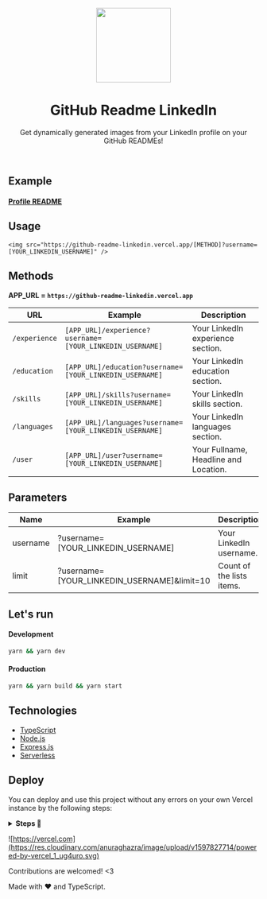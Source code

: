 <div align="center">

<br>
<img src="https://raw.githubusercontent.com/soroushchehresa/github-readme-linkedin/master/linkedin-github.png" width="150" />

# GitHub Readme LinkedIn
Get dynamically generated images from your LinkedIn profile on your GitHub READMEs!

</div>

<br>

## Example
#### [Profile README](https://github.com/ssoroushhh)

## Usage
```MD
<img src="https://github-readme-linkedin.vercel.app/[METHOD]?username=[YOUR_LINKEDIN_USERNAME]" />
```

## Methods

**APP_URL = `https://github-readme-linkedin.vercel.app`**

|    URL    |                   Example                   |        Description         |
| ---------- | ------------------------------------------- | -------------------------- |
| `/experience` | `[APP_URL]/experience?username=[YOUR_LINKEDIN_USERNAME]` | Your LinkedIn experience section. |
| `/education` | `[APP_URL]/education?username=[YOUR_LINKEDIN_USERNAME]` | Your LinkedIn education section. |
| `/skills` | `[APP_URL]/skills?username=[YOUR_LINKEDIN_USERNAME]` | Your LinkedIn skills section. |
| `/languages` | `[APP_URL]/languages?username=[YOUR_LINKEDIN_USERNAME]` | Your LinkedIn languages section. |
| `/user` | `[APP_URL]/user?username=[YOUR_LINKEDIN_USERNAME]` | Your Fullname, Headline and Location. |


## Parameters
|    Name    |                   Example                   |        Description         |  Required |
| ---------- | ------------------------------------------- | -------------------------- | --------- |
| username   | ?username=[YOUR_LINKEDIN_USERNAME]          | Your LinkedIn username.    | YES       |
| limit      | ?username=[YOUR_LINKEDIN_USERNAME]&limit=10 | Count of the lists items.  | NO        |

## Let's run
#### Development
```bash
yarn && yarn dev
```
#### Production
```bash
yarn && yarn build && yarn start
```

## Technologies
- [TypeScript](https://github.com/microsoft/TypeScript)
- [Node.js](https://github.com/nodejs/node)
- [Express.js](https://github.com/expressjs/express)
- [Serverless](https://vercel.com)

## Deploy
You can deploy and use this project without any errors on your own Vercel instance by the following steps:
<details>
 <summary><b>Steps  🔨 </b></summary>
 
 1. Go to [vercel.com](https://vercel.com/)
 1. Click on `Login`  
   ![](https://files.catbox.moe/tct1wg.png)
 1. Sign in with GitHub by pressing `Continue with GitHub`  
   ![](https://files.catbox.moe/btd78j.jpeg)
 1. Sign into GitHub and allow access to all repositories, if prompted
 1. Fork this repo
 1. Go back to your [Vercel dashboard](https://vercel.com/dashboard)
 1. Select `Import Project`  
   ![](https://i.imgur.com/yzVClIY.png)
 1. Select `Import a Git Repository`  
   ![](https://i.imgur.com/8E96p4U.png)
 1. Select root and keep everything as is, just place your LinkedIn cookie called `li_at` as your environment variable named `LINKEDIN_TOKEN` and click `Deploy`
   ![](https://i.imgur.com/ngBYKat.png)
 1. <b>You're good to go. See your domains to use the API :)</b>
</details>

![https://vercel.com](https://res.cloudinary.com/anuraghazra/image/upload/v1597827714/powered-by-vercel_1_ug4uro.svg)

Contributions are welcomed! <3

Made with :heart: and TypeScript.
